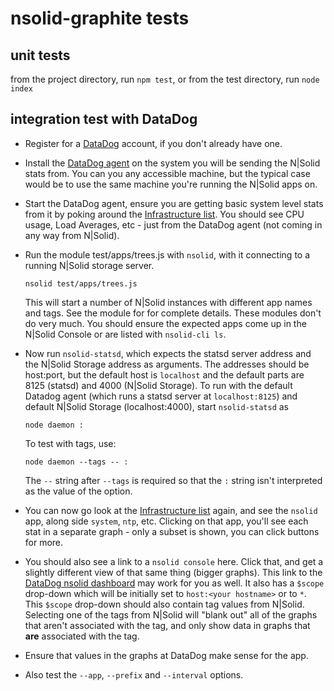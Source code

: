 nsolid-graphite tests
================================================================================

unit tests
--------------------------------------------------------------------------------

from the project directory, run `npm test`, or from the test directory, run
`node index`


integration test with DataDog
--------------------------------------------------------------------------------

* Register for a [DataDog][] account, if you don't already have one.

* Install the [DataDog agent][] on the system you will be sending the N|Solid
  stats from.  You can you any accessible machine, but the typical case would
  be to use the same machine you're running the N|Solid apps on.

* Start the DataDog agent, ensure you are getting basic system level stats
  from it by poking around the [Infrastructure list][].  You should see
  CPU usage, Load Averages, etc - just from the DataDog agent (not coming in
  any way from N|Solid).

* Run the module test/apps/trees.js with `nsolid`, with it connecting to a
  running N|Solid storage server.

      nsolid test/apps/trees.js

  This will start a number of N|Solid instances with different app names and
  tags.  See the module for for complete details.  These modules don't do very
  much. You should ensure the expected apps come up in the N|Solid Console or
  are listed with `nsolid-cli ls`.

* Now run `nsolid-statsd`, which expects the statsd server address and the
  N|Solid Storage address as arguments.  The addresses should be host:port, but
  the default host is `localhost` and the default parts are 8125 (statsd) and
  4000 (N|Solid Storage).  To run with the default Datadog agent (which runs a
  statsd server at `localhost:8125`) and default N|Solid Storage (localhost:4000),
  start `nsolid-statsd` as

      node daemon :

  To test with tags, use:

      node daemon --tags -- :

  The `--` string after `--tags` is required so that the `:` string
  isn't interpreted as the value of the option.

* You can now go look at the [Infrastructure list][] again, and see the `nsolid`
  app, along side `system`, `ntp`, etc.  Clicking on that app, you'll see each
  stat in a separate graph - only a subset is shown, you can click buttons for
  more.

* You should also see a link to a `nsolid console` here.  Click that, and
  get a slightly different view of that same thing (bigger graphs).
  This link to the [DataDog nsolid dashboard][] may work for you as well.
  It also has a `$scope` drop-down which will be initially set to
  `host:<your hostname>` or to `*`.  This `$scope` drop-down should also contain
  tag values from N|Solid.  Selecting one of the tags from N|Solid will "blank
  out" all of the graphs that aren't associated with the tag, and only show
  data in graphs that **are** associated with the tag.

* Ensure that values in the graphs at DataDog make sense for the app.

* Also test the `--app`, `--prefix` and `--interval` options.

[DataDog]:                  https://www.datadoghq.com/
[DataDog agent]:            http://docs.datadoghq.com/guides/basic_agent_usage/
[Infrastructure list]:      https://app.datadoghq.com/infrastructure
[DataDog nsolid dashboard]: https://app.datadoghq.com/dash/integration/custom%3Ansolid
